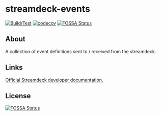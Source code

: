 # streamdeck-events

[![Build/Test](https://github.com/rweich/streamdeck-events/actions/workflows/build-test-versions.yml/badge.svg)](https://github.com/rweich/streamdeck-events/actions/workflows/build-test-versions.yml)
[![codecov](https://codecov.io/gh/rweich/streamdeck-events/branch/main/graph/badge.svg?token=OQCBLTYNIY)](https://codecov.io/gh/rweich/streamdeck-events)
[![FOSSA Status](https://app.fossa.com/api/projects/git%2Bgithub.com%2Frweich%2Fstreamdeck-events.svg?type=shield)](https://app.fossa.com/projects/git%2Bgithub.com%2Frweich%2Fstreamdeck-events?ref=badge_shield)

## About

A collection of event definitions sent to / received from the streamdeck.

## Links

[Official Streamdeck developer documentation.](https://developer.elgato.com/documentation/)


## License
[![FOSSA Status](https://app.fossa.com/api/projects/git%2Bgithub.com%2Frweich%2Fstreamdeck-events.svg?type=large)](https://app.fossa.com/projects/git%2Bgithub.com%2Frweich%2Fstreamdeck-events?ref=badge_large)
